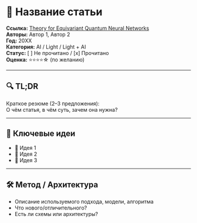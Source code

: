 # 📝 Название статьи

**Ссылка:** [Theory for Equivariant Quantum Neural Networks](https://journals.aps.org/prxquantum/pdf/10.1103/PRXQuantum.5.020328)  
**Авторы:** Автор 1, Автор 2  
**Год:** 20XX  
**Категория:** AI / Light / Light + AI  
**Статус:** [ ] Не прочитано / [x] Прочитано  
**Оценка:** ⭐️⭐️⭐️⭐️☆ (по желанию)

---

## 🔍 TL;DR

Краткое резюме (2–3 предложения):  
О чём статья, в чём суть, зачем она нужна?

---

## 🧠 Ключевые идеи

- 📌 Идея 1
- 📌 Идея 2
- 📌 Идея 3

---

## 🛠️ Метод / Архитектура

- Описание используемого подхода, модели, алгоритма
- Что нового/отличительного?
- Есть ли схемы или архитектуры?

